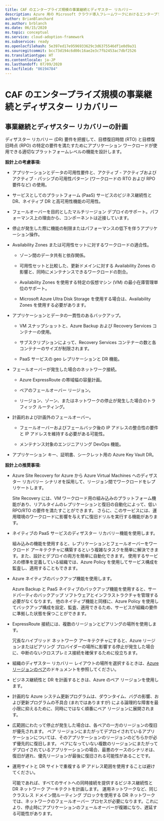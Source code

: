 ```yaml
---
title: CAF のエンタープライズ規模の事業継続とディザスター リカバリー
description: Azure 用の Microsoft クラウド導入フレームワークにおけるエンタープライズ規模の事業継続とディザスター リカバリーについて説明します。
author: BrianBlanchard
ms.author: brblanch
ms.date: 06/15/2020
ms.topic: conceptual
ms.service: cloud-adoption-framework
ms.subservice: ready
ms.openlocfilehash: 5e397ed17e9596933629c3d6375546df1e0d9a31
ms.sourcegitcommit: bcc73d194c6d00c16ae2e3c7fb2453ac7dbf2526
ms.translationtype: HT
ms.contentlocale: ja-JP
ms.lasthandoff: 07/09/2020
ms.locfileid: "86194784"
---
```

# <a name="caf-enterprise-scale-business-continuity-and-disaster-recovery"></a>CAF のエンタープライズ規模の事業継続とディザスター リカバリー

## <a name="planning-for-business-continuity-and-disaster-recovery"></a>事業継続とディザスター リカバリーの計画

ディザスター リカバリー (DR) 要件を把握して、目標復旧時間 (RTO) と目標復旧時点 (RPO) の特定の要件を満たすためにアプリケーション ワークロードが使用できる適切なプラットフォームレベルの機能を設計します。

**設計上の考慮事項:**

- アプリケーションとデータの可用性要件と、アクティブ - アクティブおよびアクティブ - パッシブの可用性パターン (ワークロードの RTO および RPO 要件など) の使用。

- サービスとしてのプラットフォーム (PaaS) サービスのビジネス継続性と DR、ネイティブ DR と高可用性機能の可用性。

- フェールオーバーを目的としたマルチリージョン デプロイのサポート。パフォーマンス上の理由から、コンポーネントは近接しています。

- 停止が発生した際に機能の制限またはパフォーマンスの低下を伴うアプリケーション操作。

- Availability Zones または可用性セットに対するワークロードの適合性。

  - ゾーン間のデータ共有と依存関係。

  - 可用性セットと比較した、更新ドメインに対する Availability Zones の影響と、同時にメンテナンスできるワークロードの割合。

  - Availability Zones を使用する特定の仮想マシン (VM) の最小在庫管理単位のサポート。

  - Microsoft Azure Ultra Disk Storage を使用する場合は、Availability Zones を使用する必要があります。

- アプリケーションとデータの一貫性のあるバックアップ。

  - VM スナップショットと、Azure Backup および Recovery Services コンテナーの使用。

  - サブスクリプションによって、Recovery Services コンテナーの数と各コンテナーのサイズが制限されます。

  - PaaS サービスの geo レプリケーションと DR 機能。

- フェールオーバーが発生した場合のネットワーク接続。

  - Azure ExpressRoute の帯域幅の容量計画。

  - ペアのフェールオーバー リージョン。

  - リージョン、ゾーン、またはネットワークの停止が発生した場合のトラフィック ルーティング。

- 計画的および計画外のフェールオーバー。

  - フェールオーバーおよびフェールバック後の IP アドレスの整合性の要件と IP アドレスを維持する必要がある可能性。

  - メンテナンス対象のエンジニアリング DevOps 機能。

- アプリケーション キー、証明書、シークレット用の Azure Key Vault DR。

**設計上の推奨事項:**

- Azure Site Recovery for Azure から Azure Virtual Machines へのディザスター リカバリー シナリオを採用して、リージョン間でワークロードをレプリケートします。

  Site Recovery には、VM ワークロード用の組み込みのプラットフォーム機能があり、リアルタイムのレプリケーションと復旧の自動化によって、低い RPO/RTO の要件を満たすことができます。 さらに、このサービスには、運用環境のワークロードに影響を与えずに復旧ドリルを実行する機能があります。

- ネイティブの PaaS サービスのディザスター リカバリー機能を使用します。

  組み込みの機能を使用すると、レプリケーションとフェールオーバーをワークロード アーキテクチャに構築するという複雑なタスクを簡単に解決できます。また、設計とデプロイの両方を簡単に自動化できます。 使用するサービスの標準を定義している組織では、Azure Policy を使用してサービス構成を監査し、適用することもできます。

- Azure ネイティブのバックアップ機能を使用します。

  Azure Backup と PaaS ネイティブのバックアップ機能を使用すると、サードパーティのバックアップ ソフトウェアとインフラストラクチャを管理する必要がなくなります。 他のネイティブ機能と同様に、Azure Policy を使用してバックアップ構成を設定、監査、適用できるため、サービスが組織の要件に準拠した状態を保つことができます。

- ExpressRoute 接続には、複数のリージョンとピアリングの場所を使用します。

  冗長なハイブリッド ネットワーク アーキテクチャにすると、Azure リージョンまたはピアリング プロバイダーの場所に影響する停止が発生した場合に、中断のないクロスプレミス接続を確保するために役立ちます。

- 組織のディザスター リカバリー レイアウトの場所を選択するときは、[Azure リージョンのペア](https://docs.microsoft.com/azure/best-practices-availability-paired-regions)のドキュメントを参照してください。

- ビジネス継続性と DR を計画するときは、Azure のペア リージョンを使用します。

- 計画的な Azure システム更新プログラムは、ダウンタイム、バグの影響、および更新プログラムの不具合 (まれではありますが) による論理的な障害を最小限に抑えるために、同時にではなく順番にペア リージョンに展開されます。

- 広範囲にわたって停止が発生した場合は、各ペアの一方のリージョンの復旧が優先されます。 ペア リージョンにまたがってデプロイされているアプリケーションについては、そのアプリケーションのリージョンのどちらかが必ず優先的に復旧します。 ペアになっていない複数のリージョンにまたがってデプロイされているアプリケーションの場合、最悪のケースのシナリオは、復旧が遅れ、優先リージョンが最後に復旧される可能性があることです。

- 運用サイトと DR サイトで重複する IP アドレス範囲を使用することは避けてください。

  可能であれば、すべてのサイトへの同時接続を提供するビジネス継続性と DR ネットワーク アーキテクトを計画します。 運用ネットワークなど、同じクラスレス ドメイン間ルーティング ブロックを使用する DR ネットワークでは、ネットワークのフェールオーバー プロセスが必要になります。これにより、停止時にアプリケーションのフェールオーバーが複雑になり、遅延する可能性があります。
